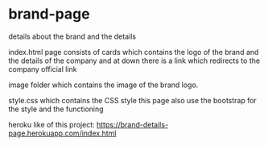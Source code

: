 # brand-page
details about the brand and the details

index.html page consists of cards which contains the logo of the brand and the details
of the company and at down there is a link which redirects to the company official link

image folder which contains the image of the brand logo.

style.css which contains the CSS style
this page also use the bootstrap for the style and the functioning

heroku like of this project: https://brand-details-page.herokuapp.com/index.html
